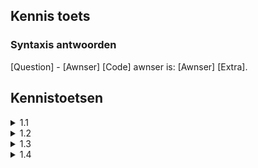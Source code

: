  Kennis toets
 ------------

### Syntaxis antwoorden ###

[Question] - [Awnser]
[Code] awnser is: [Awnser] [Extra].

 ## Kennistoetsen ##

<details><summary>1.1</summary>
</details>

<details><summary>1.2</summary>

- Wat is een Call to Undefined function-error?
  - Wanneer eer een niet bestaande functie gedefineerd.

- Wat is de `phpinfo`-function?
  - Dan krijg je info over de actuele PHP versie die op je computer zit.

- Waar kun je Apache-server-fouten traceren?
  - In `php_error.log`.
 
- Wat is de root-map van Apache-server?
  -  htdocs.

- Benoem alle error-logs van **XAMPP**.
  - **Apache:** `error.log`, **PHP:** `php_error_log`, **MySQL:** `mysql_error.log`.

- Wat is een **CMS**?
  - **CMS** Content Management System is een software om web-applicaties te creëren en te managen met weinig of geen programmeerervaring.

- Wat is Joomla?
  - een **CMS** programma.

- Wat is syntaxis?
  - Een syntaxis is een structuur en de reels van een commando's in een computerprogrammeertaal.

- Wat doet de `echo`-opdracht?
  - De echo opdracht wordt gebruikt om de output te weergeven.

- Waar kunne we een **PHP**-script embedden in een **HTML**-script?
  - Zolang het een `.php` file is, overal.

</details>

<details><summary>1.3</summary>
- `$auto2`
  - juist
</details>

<details><summary>1.4</summary>
</details>